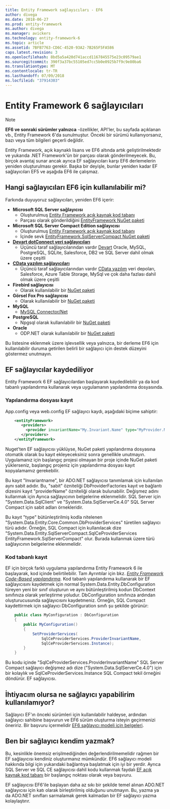 ```yaml
---
title: Entity Framework sağlayıcıları - EF6
author: divega
ms.date: 2018-06-27
ms.prod: entity-framework
ms.author: divega
ms.manager: avickers
ms.technology: entity-framework-6
ms.topic: article
ms.assetid: 7BFB7763-CD6C-4520-93A2-7B265F5FA586
caps.latest.revision: 3
ms.openlocfilehash: 8bd5a5a420d741accd1167845575e23c09579ae1
ms.sourcegitcommit: 390f3a37bc55105ed7cc5b0e0925b7f9c9e80ba6
ms.translationtype: MT
ms.contentlocale: tr-TR
ms.lasthandoff: 07/09/2018
ms.locfileid: "37914303"
---
```

# <a name="entity-framework-6-providers"></a>Entity Framework 6 sağlayıcıları
> [!NOTE]
> **EF6 ve sonraki sürümler yalnızca** -özellikler, API'ler, bu sayfada açıklanan vb., Entity Framework 6'da sunulmuştur. Önceki bir sürümü kullanıyorsanız, bazı veya tüm bilgileri geçerli değildir.

Entity Framework, açık kaynaklı lisans ve EF6 altında artık geliştirilmektedir ve yukarıda .NET Framework'ün bir parçası olarak gönderilmeyecek. Bu, birçok avantaj sunar ancak ayrıca EF sağlayıcıları karşı EF6 derlemelerin yeniden oluşturulması gerekir. Başka bir deyişle, bunlar yeniden kadar EF sağlayıcıları EF5 ve aşağıda EF6 ile çalışmaz.

## <a name="which-providers-are-available-for-ef6"></a>Hangi sağlayıcıları EF6 için kullanılabilir mi?

Farkında duyuyoruz sağlayıcıları, yeniden EF6 içerir:

*   **Microsoft SQL Server sağlayıcısı**
    *   Oluşturulmuş [Entity Framework açık kaynak kod tabanı](http://github.com/aspnet/EntityFramework6)
    *   Parçası olarak gönderildiğini [EntityFramework NuGet paketi](http://nuget.org/packages/EntityFramework)
*   **Microsoft SQL Server Compact Edition sağlayıcısı**
    *   Oluşturulmuş [Entity Framework açık kaynak kod tabanı](http://github.com/aspnet/EntityFramework6)
    *   İçinde sevk [EntityFramework.SqlServerCompact NuGet paketi](http://nuget.org/packages/EntityFramework.SqlServerCompact)
*   [**Devart dotConnect veri sağlayıcıları**](http://www.devart.com/dotconnect/)
    *   Üçüncü taraf sağlayıcılarından vardır [Devart](http://www.devart.com/) Oracle, MySQL, PostgreSQL, SQLite, Salesforce, DB2 ve SQL Server dahil olmak üzere çeşitli
*   [**CData yazılım sağlayıcıları**](http://www.cdata.com/ado/)
    *   Üçüncü taraf sağlayıcılarından vardır [CData yazılım](http://www.cdata.com/ado/) veri depoları, Salesforce, Azure Table Storage, MySql ve çok daha fazlası dahil olmak üzere çeşitli
*   **Firebird sağlayıcısı**
    *   Olarak kullanılabilir bir [NuGet paketi](http://www.nuget.org/packages/FirebirdSql.Data.FirebirdClient/)
*   **Görsel Fox Pro sağlayıcısı**
    *   Olarak kullanılabilir bir [NuGet paketi](https://www.nuget.org/packages/VFPEntityFrameworkProvider2/)
*   **MySQL**
    *   [MySQL Connector/Net](http://dev.mysql.com/downloads/connector/net/)
*   **PostgreSQL**
    *   Npgsql olarak kullanılabilir bir [NuGet paketi](http://www.nuget.org/packages/Npgsql.EF6/)
*   **Oracle**
    *   ODP.NET olarak kullanılabilir bir [NuGet paketi](https://www.nuget.org/packages/Oracle.ManagedDataAccess.EntityFramework/)

Bu listesine eklenmek üzere işlevsellik veya yalnızca, bir derleme EF6 için kullanılabilir duruma getirilen belirli bir sağlayıcı için destek düzeyini göstermez unutmayın.

## <a name="registering-ef-providers"></a>EF sağlayıcılar kaydediliyor

Entity Framework 6 EF sağlayıcılardan başlayarak kaydedilebilir ya da kod tabanlı yapılandırma kullanarak veya uygulamanın yapılandırma dosyasında.

### <a name="config-file-registration"></a>Yapılandırma dosyası kayıt

App.config veya web.config EF sağlayıcı kaydı, aşağıdaki biçime sahiptir:


``` xml
    <entityFramework>
       <providers>
         <provider invariantName="My.Invariant.Name" type="MyProvider.MyProviderServices, MyAssembly" />
       </providers>
    </entityFramework>
```

Nuget'ten EF sağlayıcısı yüklüyse, NuGet paketi yapılandırma dosyasına otomatik olarak bu kayıt ekleyeceksiniz sonra genellikle unutmayın. Uygulamanız için başlangıç projesi olmayan bir proje içinde NuGet paketi yüklerseniz, başlangıç projeniz için yapılandırma dosyası kayıt kopyalamamız gerekebilir.

Bu kayıt "Invariantname", bir ADO.NET sağlayıcısı tanımlamak için kullanılan aynı sabit adıdır. Bu, "sabit" özniteliği DbProviderFactories kayıt ve bağlantı dizesini kayıt "providerName" özniteliği olarak bulunabilir. Değişmez adını kullanmak için Ayrıca sağlayıcının belgelerine eklenmelidir. SQL Server için "System.Data.SqlClient" ve "System.Data.SqlServerCe.4.0" SQL Server Compact için sabit adları örnekleridir.

Bu kayıt "type" bütünleştirilmiş kodla nitelenen "System.Data.Entity.Core.Common.DbProviderServices" türetilen sağlayıcı türü adıdır. Örneğin, SQL Compact için kullanılacak dize "System.Data.Entity.SqlServerCompact.SqlCeProviderServices EntityFramework.SqlServerCompact" olur. Burada kullanmak üzere türü sağlayıcının belgelerine eklenmelidir.

### <a name="code-based-registration"></a>Kod tabanlı kayıt

EF için birçok farklı uygulama yapılandırma Entity Framework 6 ile başlayarak, kod içinde belirtilebilir. Tam Ayrıntılar için bkz.  _[Entity Framework Code-Based yapılandırma](https://msdn.microsoft.com/en-us/data/jj680699)_. Kod tabanlı yapılandırma kullanarak bir EF sağlayıcısını kaydetmek için normal System.Data.Entity.DbConfiguration türeyen yeni bir sınıf oluşturun ve aynı bütünleştirilmiş kodun DbContext sınıfınıza olarak yerleştirme yoludur. DbConfiguration sınıfınıza ardından oluşturucusunda sağlayıcısını kaydetmeniz. Örneğin, SQL Compact kaydettirmek için sağlayıcı DbConfiguration sınıfı şu şekilde görünür:

``` csharp
    public class MyConfiguration : DbConfiguration
    {
        public MyConfiguration()
        {
            SetProviderServices(
                SqlCeProviderServices.ProviderInvariantName,
                SqlCeProviderServices.Instance);
        }
    }
```

Bu kodu içinde "SqlCeProviderServices.ProviderInvariantName" SQL Server Compact sağlayıcı değişmez adı dize ("System.Data.SqlServerCe.4.0") için bir kolaylık ve SqlCeProviderServices.Instance SQL Compact tekil örneğini döndürür. EF sağlayıcısı.

## <a name="what-if-the-provider-i-need-isnt-available"></a>İhtiyacım olursa ne sağlayıcı yapabilirim kullanılamıyor?

Sağlayıcı EF'ın önceki sürümleri için kullanılabilir haldeyse, ardından sağlayıcı sahibine başvurun ve EF6 sürüm oluşturma isteyin geçirmenizi öneririz. Bir başvuru içermelidir [EF6 sağlayıcı modeli için belgeleri](~/ef6/fundamentals/providers/provider-model.md).

## <a name="can-i-write-a-provider-myself"></a>Ben bir sağlayıcı kendim yazmak?

Bu, kesinlikle önemsiz erişilmediğinden değerlendirilmemelidir rağmen bir EF sağlayıcısı kendiniz oluşturmanız mümkündür. EF6 sağlayıcı modeli hakkında bilgi için yukarıdaki bağlantıya başlatmak için iyi bir yerdir. Ayrıca SQL Server ve SQL CE sağlayıcısı dahil kodu kullanmak faydalı [EF açık kaynak kod tabanı](https://github.com/aspnet/EntityFramework6) bir başlangıç noktası olarak veya başvuru.

EF sağlayıcısı EF6'ile başlayan daha az sıkı bir şekilde temel alınan ADO.NET sağlayıcısı için katı olarak birleştirilmiş olduğunu unutmayın. Bu, yazma ya da ADO.NET sınıfları sarmalamak gerek kalmadan bir EF sağlayıcı yazma kolaylaştırır.
